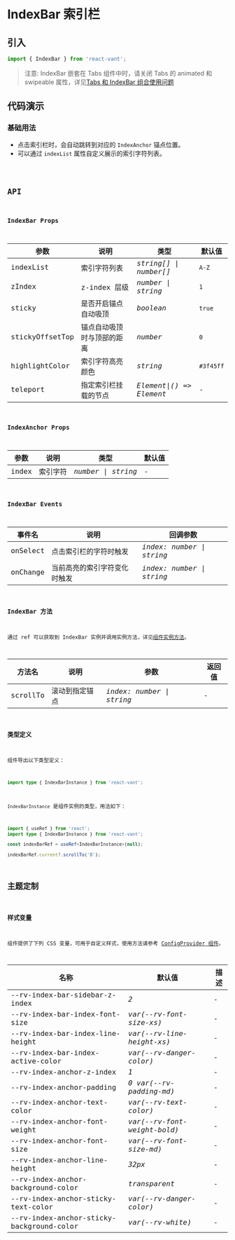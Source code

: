 # IndexBar 索引栏

## 引入

```js
import { IndexBar } from 'react-vant';
```

> 注意: IndexBar 嵌套在 Tabs 组件中时，请关闭 Tabs 的 animated 和 swipeable 属性，详见[Tabs 和 IndexBar 组合使用问题](https://github.com/3lang3/react-vant/issues/70)

## 代码演示

### 基础用法

- 点击索引栏时，会自动跳转到对应的 `IndexAnchor` 锚点位置。
- 可以通过 `indexList` 属性自定义展示的索引字符列表。

<code src="./demo/index.tsx" />

## API

### IndexBar Props

| 参数            | 说明                       | 类型                     | 默认值    |
| --------------- | -------------------------- | ------------------------ | --------- |
| indexList       | 索引字符列表               | _string[] \| number[]_   | `A-Z`     |
| zIndex          | z-index 层级               | _number \| string_       | `1`       |
| sticky          | 是否开启锚点自动吸顶       | _boolean_                | `true`    |
| stickyOffsetTop | 锚点自动吸顶时与顶部的距离 | _number_                 | `0`       |
| highlightColor  | 索引字符高亮颜色           | _string_                 | `#3f45ff` |
| teleport        | 指定索引栏挂载的节点       | _Element\|() => Element_ | -         |

### IndexAnchor Props

| 参数  | 说明     | 类型               | 默认值 |
| ----- | -------- | ------------------ | ------ |
| index | 索引字符 | _number \| string_ | -      |

### IndexBar Events

| 事件名   | 说明                         | 回调参数                  |
| -------- | ---------------------------- | ------------------------- |
| onSelect | 点击索引栏的字符时触发       | _index: number \| string_ |
| onChange | 当前高亮的索引字符变化时触发 | _index: number \| string_ |

### IndexBar 方法

通过 ref 可以获取到 IndexBar 实例并调用实例方法，详见[组件实例方法](/guide/advanced-usage#zu-jian-shi-li-fang-fa)。

| 方法名   | 说明           | 参数                      | 返回值 |
| -------- | -------------- | ------------------------- | ------ |
| scrollTo | 滚动到指定锚点 | _index: number \| string_ | -      |

### 类型定义

组件导出以下类型定义：

```ts
import type { IndexBarInstance } from 'react-vant';
```

`IndexBarInstance` 是组件实例的类型，用法如下：

```ts
import { useRef } from 'react';
import type { IndexBarInstance } from 'react-vant';

const indexBarRef = useRef<IndexBarInstance>(null);

indexBarRef.current?.scrollTo('B');
```

## 主题定制

### 样式变量

组件提供了下列 CSS 变量，可用于自定义样式，使用方法请参考 [ConfigProvider 组件](/components/config-provider)。

| 名称                                      | 默认值                       | 描述 |
| ----------------------------------------- | ---------------------------- | ---- |
| --rv-index-bar-sidebar-z-index            | _2_                          | -    |
| --rv-index-bar-index-font-size            | _var(--rv-font-size-xs)_     | -    |
| --rv-index-bar-index-line-height          | _var(--rv-line-height-xs)_   | -    |
| --rv-index-bar-index-active-color         | _var(--rv-danger-color)_     | -    |
| --rv-index-anchor-z-index                 | _1_                          | -    |
| --rv-index-anchor-padding                 | _0 var(--rv-padding-md)_     | -    |
| --rv-index-anchor-text-color              | _var(--rv-text-color)_       | -    |
| --rv-index-anchor-font-weight             | _var(--rv-font-weight-bold)_ | -    |
| --rv-index-anchor-font-size               | _var(--rv-font-size-md)_     | -    |
| --rv-index-anchor-line-height             | _32px_                       | -    |
| --rv-index-anchor-background-color        | _transparent_                | -    |
| --rv-index-anchor-sticky-text-color       | _var(--rv-danger-color)_     | -    |
| --rv-index-anchor-sticky-background-color | _var(--rv-white)_            | -    |
